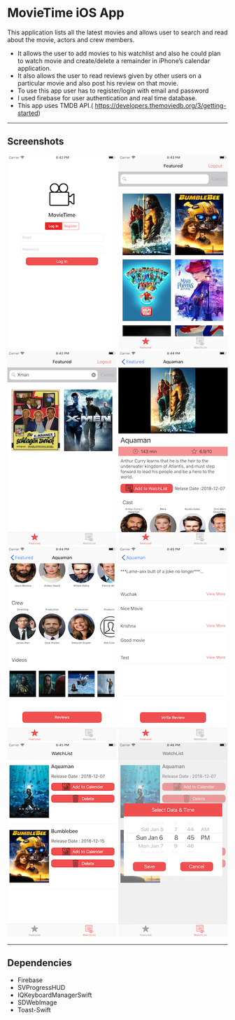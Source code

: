 # MovieTime iOS App

This application lists all the latest movies and allows user to search and read about the movie, actors and crew members.

- It allows the user to add movies to his watchlist and also he could plan to watch movie and create/delete a remainder in iPhone’s calendar application.
- It also allows the user to read reviews given by other users on a particular movie and also post his review on that movie.
- To use this app user has to register/login with email and password
- I used firebase for user authentication and real time database.
- This app uses TMDB API.( https://developers.themoviedb.org/3/getting-started)

---

## Screenshots

![Screenshot 1](screenshots/1.png?raw=true)
![Screenshot 2](screenshots/2.png?raw=true)
![Screenshot 3](screenshots/3.png?raw=true)
![Screenshot 4](screenshots/4.png?raw=true)
![Screenshot 5](screenshots/5.png?raw=true)
![Screenshot 6](screenshots/6.png?raw=true)
![Screenshot 7](screenshots/7.png?raw=true)
![Screenshot 8](screenshots/8.png?raw=true)

---

## Dependencies

- Firebase
- SVProgressHUD
- IQKeyboardManagerSwift
- SDWebImage
- Toast-Swift
